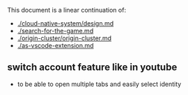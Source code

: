 
This document is a linear continuation of:

- [./cloud-native-system/design.md](./cloud-native-system/design.md)
- [./search-for-the-game.md](./search-for-the-game.md)
- [./origin-cluster/origin-cluster.md](./origin-cluster/origin-cluster.md)
- [./as-vscode-extension.md](./as-vscode-extension.md)

## switch account feature like in youtube

- to be able to open multiple tabs and easily select identity